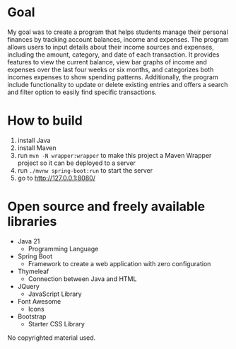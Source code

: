 # Goal

My goal was to create a program that helps students manage their personal finances by tracking account
balances, income and expenses. The program allows users to input details about their
income sources and expenses, including the amount, category, and date of each transaction.
It provides features to view the current balance, view bar graphs of income and
expenses over the last four weeks or six months, and categorizes both incomes expenses to show
spending patterns. Additionally, the program include functionality to update or delete
existing entries and offers a search and filter option to easily find specific transactions.

# How to build

1. install Java
2. install Maven
3. run `mvn -N wrapper:wrapper` to make this project a Maven Wrapper project so it can be deployed to a server
4. run `./mvnw spring-boot:run` to start the server
5. go to http://127.0.0.1:8080/

# Open source and freely available libraries

- Java 21
  - Programming Language
- Spring Boot
  - Framework to create a web application with zero configuration
- Thymeleaf
  -  Connection between Java and HTML
- JQuery
  - JavaScript Library
- Font Awesome
  - Icons
- Bootstrap
  - Starter CSS Library

No copyrighted material used.
